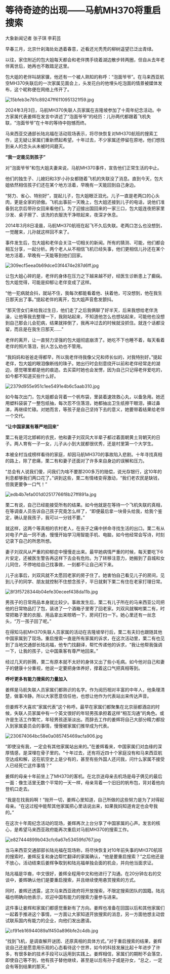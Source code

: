 # 等待奇迹的出现——马航MH370将重启搜索

大象新闻记者 张子琪 李莉芸

早春三月，北京什刹海处处透着春意，近看还光秃秃的柳树遥望已泛出青绿。

以往，家住附近的包大姐每天都会和老伴携手绕着湖边散步转两圈，但自从去年老伴离世后，她再也不敢踏足这里。

包大姐的老伴叫胡家骥，他还有一个被人熟知的称呼：“泡面爷爷”。在马来西亚航空MH370失联后的一次家属见面会上，头发花白的他埋头吃泡面的情景被媒体发布，这个昵称便在网络上传开了。

![15bfeb3e781c89247ff6110951321f59.jpg](https://raw.githubusercontent.com/qqhsx/qqnews_image/main/2024/03/27/等待奇迹的出现——马航MH370将重启搜索/15bfeb3e781c89247ff6110951321f59.jpg)

2024年3月3日，马航MH370失联人员家属在吉隆坡参加了十周年纪念活动。中方家属代表姜辉在发言中讲述了“泡面爷爷”的经历：儿孙两代都跟着飞机失联，“泡面爷爷”在十年的等待中抱憾而终。

马来西亚交通部长陆兆福在活动现场表示，将尽快恢复对MH370航班的搜索工作，这无疑让家属们重新燃起希望。十年过去，不少家属还停留在原地，他们想找到亲人的念头从未被时间磨灭。

**“我一定能见到孩子”**

对“泡面爷爷”和包大姐夫妻来说，马航MH370事件，宣告他们正常生活的中止。

他们的独生子、儿媳妇和3岁小孙女都随着飞机的失联没了消息。直到今天，包大姐依然相信孩子们还在某个地方活着，早晚有一天能回到自己身边。

“努力、省心、特别好”，提起儿子，包大姐眼泛泪光。儿子一直是老两口的心头肉，更是全家的骄傲。飞机出事前一天晚上，包大姐还接到儿子的电话，说他们准备到北京后带孙女回来看他们。为了迎接出国回来的一家三口，包大姐连夜把家里沙发、桌子擦了、该洗的衣服洗干净晾起来，夜深才休息。

2014年3月8日凌晨，马航MH370航班在起飞不久后失联。老两口怎么也没想到，一觉醒来，儿孙就这样回不来了。

事件发生后，包大姐和老伴会关注一切相关的新闻。所有的猜测、可能，他们都会相互分享，一起分析。两个老人从不相信飞机已经失事，他们更相信儿孙还在某个地方活着，早晚有一天能等到他们回家。

![309ecf5eea0b69dce03f4474e287d6ff.jpg](https://raw.githubusercontent.com/qqhsx/qqnews_image/main/2024/03/27/等待奇迹的出现——马航MH370将重启搜索/309ecf5eea0b69dce03f4474e287d6ff.jpg)

让包大姐心碎的是，老伴的身体在压力之下越来越不好，经医生诊断患上了癫痫。包大姐觉得，可能是抑郁让老伴变成了这样。

“他一犯病就会抖，就站不住，我每次都能看着他、扶着他，可没想到，他在我生日那天出了事。”提起老伴的离开，包大姐声音愈发颤抖。

“那天侄女们来给我过生日，他们走了之后我俩聊了好半天，后来我想给老伴洗澡，让他等我去整理一下，我刚站起来，不知道他怎么也想站起来，可能他也没想到自己那会儿会犯病，结果就摔倒了，我再冲过去的时候就没抓住。就连个话都没留，而且是在我生日那天……”

老伴的离开，让一直努力坚强的包大姐彻底崩溃了。她吃不下也睡不着，每天看着老伴的照片落泪，别人怎么劝也不管用。

“我妈妈和爸爸走得都早，所以我老伴待我像父兄和师长似的，对我特别好。”提起老伴，包大姐的眼泪像断线的珠子。她出行时会刻意绕开以前和老伴经常走的湖边，感觉哪里都是他的痕迹。去买菜时她也会发愣，因为自己只记得老伴爱吃的，如今都不知道买些什么好。

![2379d955e951c1ee5491e4b6c5aab310.jpg](https://raw.githubusercontent.com/qqhsx/qqnews_image/main/2024/03/27/等待奇迹的出现——马航MH370将重启搜索/2379d955e951c1ee5491e4b6c5aab310.jpg)

如今每次出门，包大姐都会背着一个帆布袋，里装着速效救心丸，以备急用。她还用塑料袋装了一整包纸抽，每次忍不住落泪，她都抽出卫生纸擦干眼泪，擤过鼻涕，再继续忙碌。对她而言，等孩子是自己坚持下去的意义，她要带着结果给老伴一个交代。

**“让中国家属有尊严地回来”**

栗二有是河北邯郸的农民，他和妻子刘双风大半辈子都过着面朝黄土背朝天的日子。两人育有一子一女，儿子从小到大就都很优秀，还是村里第一个大学生。

本被全村当成榜样看待的家庭，却因马航MH370的事故陷入悲剧。十年寻找真相的路上，除了悲痛，栗二有和妻子还面对了许多来自身边的误解和压力。

“总会有人说我们傻，问我们为啥不要那200多万的赔偿，说光存银行，这10年的利息都够我们两口花了。”讲到这些，栗二有情绪变得激动，“我们老农民是缺钱，但我更要争一口气！”

![edb4b7efa001d02517766f8b27ff891a.jpg](https://raw.githubusercontent.com/qqhsx/qqnews_image/main/2024/03/27/等待奇迹的出现——马航MH370将重启搜索/edb4b7efa001d02517766f8b27ff891a.jpg)

栗二有说，自己已经能接受所有的结果。如今他就是在等待一个飞机失联的真相，在等调查人员告诉自己孩子究竟怎么样了，“即便最后拿一块骨头给我，给我个鉴定，确认是我孩子，我可以一分钱不要。”

就这样，这两个等真相的农村老人，在丧子之痛中拼命寻找生活的出口。栗二有从对电子产品一窍不通，慢慢开始学习用智能手机、电脑，如今他经常会写诗，时刻记录下自己的所思所想。

妻子刘双风从严重的抑郁症中慢慢走出来。最早她病情严重的时候，每天要吃下6片安定，还被医生警告再这样下去会有危险。为了转移注意力，她搬到了县城和女儿同住，不停地给自己找事做，一刻都不让自己闲下来。

儿子出事后，刘双风就不太愿回老家的房子住了。她害怕自己看见儿子的房间，见到儿子的同学、朋友就控制不住想念孩子，平日就剩下栗二有住在老家打理日常。

![8f3f5728344b04efe30eceef438da11b.jpg](https://raw.githubusercontent.com/qqhsx/qqnews_image/main/2024/03/27/等待奇迹的出现——马航MH370将重启搜索/8f3f5728344b04efe30eceef438da11b.jpg)

男孩子的日常用品本身就比较少。事故发生后，栗二有儿子所在的马来西亚公司把他的日常物品打了包，装进了一个酒箱子里寄了回老家。刘双风就嘱咐栗二有，时常把箱子里的衣服、用品拿出来晾晒一下，房间打扫一下。她心里还有一丝念头，“万一孩子回了呢。”

在得知马航MH370失联人员家属的活动在吉隆坡举行后，栗二有夫妇也跟随其他中国家属到了现场。重启搜索一直是所有家属的诉求，在这次活动里，栗二有也见到了当地交通部长陆兆福，他专门找翻译，帮忙传递他的诉求，“我让他帮我强调一下，让我的孩子，让中国乘客有尊严地回来。”

经过几天的折腾，栗二有原本就不太好的身体又出了些小毛病。如今他对自己和妻子的健康十分重视，他说一定要把身体养好，撑着这口气把真相等到。

**呼吁更多有能力搜索的力量加入**

姜辉是马航失联人员家属们都熟识的名字。作为阅历相对丰富的中年人，他条理清楚，做事冷静。所以大家愿意信任他，也想让他作为代表站出来传达声音。

但姜辉不大喜欢“家属代表”这个称呼。最早在家属们都聚集在北京丽都酒店的时候，失联人员家属中有一个英文很好的年轻男孩承担着这样“相互沟通”的角色。或许是生活工作繁忙，年轻男孩逐渐淡出。而辞去工作的姜辉将自己大部分精力都投入到家属委员会的事情，慢慢被家属们推举成为代表。

![230674064bc58e0a085745469acfa906.jpg](https://raw.githubusercontent.com/qqhsx/qqnews_image/main/2024/03/27/等待奇迹的出现——马航MH370将重启搜索/230674064bc58e0a085745469acfa906.jpg)

“即使没有我，一定会有其他家属站出来的。”在姜辉看来，中国家属们对血缘的深厚情感，是深埋在骨子里的。“十年过去，还有将近四十个家庭没有和马来西亚航空达成和解，这在航空史上是少有的，甚至有些外国人还问我，问什么家属不接受人已经死亡这件事情？”

姜辉的母亲十年前坐上了MH370的客机。在北京送母亲去机场是母子俩见的最后一面：像生活里无数个平常的一天一样，母亲背着一个旧旧的帆布包，背对着他向登机口走去。

“我是在找我妈啊！”抛开一切，姜辉心里知道，自己所做的这些努力是为了对得起母亲。“在这过程中能帮其他家属把心里话说出来，如果我妈知道肯定也会夸我的。”

在这次十年周纪念活动的现场，姜辉再次上台分享了中国家属的心声。发言的核心，是希望马来西亚政府能再次重启对马航MH370的搜索工作。

![e827444899b043cfc6a67e53459fd767.jpg](https://raw.githubusercontent.com/qqhsx/qqnews_image/main/2024/03/27/等待奇迹的出现——马航MH370将重启搜索/e827444899b043cfc6a67e53459fd767.jpg)

当马来西亚交通部部长陆兆福在现场称，将尽快恢复对10年前失事的MH370航班的搜索时，姜辉反复和身边帮忙翻译的家属确认，“他是要重启搜索？”之后他还是不放心，活动结束后姜辉争取到和陆兆福单独会面的机会，并向他当面求证。

陆兆福是华裔，中文很好，姜辉全程用中文和他进行了沟通。在20分钟左右的交谈中，姜辉确认他们是要重启搜索，并且继续使用悬赏搜索的方式。

同时，姜辉还透露，这次马来西亚政府将开放搜索，不限定搜索团队的国籍。陆兆福也明确向他表示，欢迎中国有能力的搜索力量参与进来。

这件事让姜辉和家属们都感觉重新有了方向。姜辉也准备在回国以后和其他家属们一起着手推进这个事情，一方面让大家知道开放搜索的消息，另一方面他想主动尝试联系国内有能力的企业，向他们发出邀请。

![cf91eb16944089a1f450a896bfe2c4db.jpg](https://raw.githubusercontent.com/qqhsx/qqnews_image/main/2024/03/27/等待奇迹的出现——马航MH370将重启搜索/cf91eb16944089a1f450a896bfe2c4db.jpg)

“找到飞机，是调查解开谜团、还原真相的具体方式。”对于重启搜索的结果，姜辉说自己还是愿意用乐观的心态看待这个世界，如今的科技发展比起十年进步了许多，有很多新的技术手段可以运用到实践上。姜辉相信，家属们的期盼不会落空，即使自己等不到，他有孩子替他继续，甚至是以后有孙子或是孙女，“总之，一定会有等到结果的那天。”


